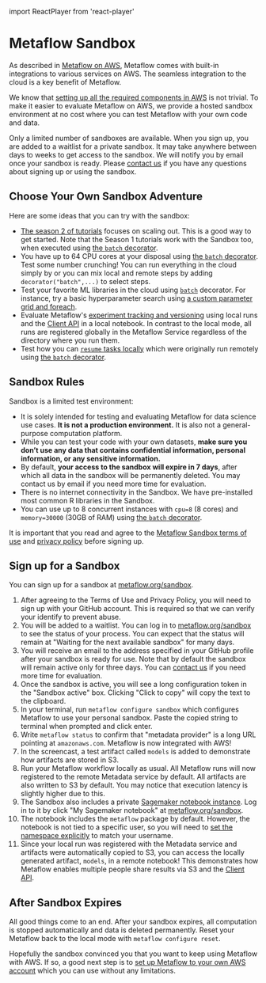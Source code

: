 import ReactPlayer from 'react-player'

# Metaflow Sandbox

As described in [Metaflow on AWS](metaflow-on-aws.md), Metaflow comes with built-in
integrations to various services on AWS. The seamless integration to the cloud is a key
benefit of Metaflow.

We know that [setting up all the required components in AWS](deploy-to-aws.md) is not
trivial. To make it easier to evaluate Metaflow on AWS, we provide a hosted sandbox
environment at no cost where you can test Metaflow with your own code and data.

Only a limited number of sandboxes are available. When you sign up, you are added to a
waitlist for a private sandbox. It may take anywhere between days to weeks to get access
to the sandbox. We will notify you by email once your sandbox is ready. Please [contact
us](../introduction/getting-in-touch.md) if you have any questions about signing up or
using the sandbox.

## Choose Your Own Sandbox Adventure

Here are some ideas that you can try with the sandbox:

- [The season 2 of tutorials](../getting-started/tutorials/season-2-scaling-out-and-up/)
  focuses on scaling out. This is a good way to get started. Note that the Season 1
  tutorials work with the Sandbox too, when executed using [the `batch`
  decorator](../metaflow/scaling.md).
- You have up to 64 CPU cores at your disposal using [the `batch`
  decorator](../metaflow/scaling.md). Test some number crunching! You can run everything
  in the cloud simply by or you can mix local and remote steps by adding
  `decorator("batch",...)` to select steps.
- Test your favorite ML libraries in the cloud using [`batch`](../metaflow/scaling.md)
  decorator. For instance, try a basic hyperparameter search using [a custom parameter
  grid and foreach](../metaflow/basics.md#foreach).
- Evaluate Metaflow's [experiment tracking and versioning](../metaflow/tagging.md) using
  local runs and the [Client API](../metaflow/client.md) in a local notebook. In
  contrast to the local mode, all runs are registered globally in the Metaflow Service
  regardless of the directory where you run them.
- Test how you can [`resume` tasks
  locally](../metaflow/debugging.md#how-to-use-the-resume-command) which were originally
  run remotely using [the `batch` decorator](../metaflow/scaling.md).

## Sandbox Rules

Sandbox is a limited test environment:

- It is solely intended for testing and evaluating Metaflow for data science use cases.
  **It is not a production environment.** It is also not a general-purpose computation
  platform.
- While you can test your code with your own datasets, **make sure you don’t use any
  data that contains confidential information, personal information, or any sensitive
  information.**
- By default, **your access to the sandbox will expire in 7 days**, after which all data
  in the sandbox will be permanently deleted. You may contact us by email if you need
  more time for evaluation.
- There is no internet connectivity in the Sandbox. We have pre-installed most common R
  libraries in the Sandbox.
- You can use up to 8 concurrent instances with `cpu=8` \(8 cores\) and `memory=30000`
  \(30GB of RAM\) using [the `batch` decorator](../metaflow/scaling.md).

It is important that you read and agree to the [Metaflow Sandbox terms of
use](https://metaflow.org/sandbox-tos.html) and [privacy
policy](https://metaflow.org/sandbox-privacy.html) before signing up.

## Sign up for a Sandbox

You can sign up for a sandbox at [metaflow.org/sandbox](https://metaflow.org/sandbox).

1. After agreeing to the Terms of Use and Privacy Policy, you will need to sign up with
   your GitHub account. This is required so that we can verify your identify to prevent
   abuse.
2. You will be added to a waitlist. You can log in to
   [metaflow.org/sandbox](https://metaflow.org/sandbox) to see the status of your
   process. You can expect that the status will remain at "Waiting for the next
   available sandbox" for many days.
3. You will receive an email to the address specified in your GitHub profile after your
   sandbox is ready for use. Note that by default the sandbox will remain active only
   for three days. You can [contact us](../introduction/getting-in-touch.md) if you need
   more time for evaluation.
4. Once the sandbox is active, you will see a long configuration token in the "Sandbox
   active" box. Clicking "Click to copy" will copy the text to the clipboard.
5. In your terminal, run `metaflow configure sandbox` which configures Metaflow to use
   your personal sandbox. Paste the copied string to terminal when prompted and click
   enter.
6. Write `metaflow status` to confirm that "metadata provider" is a long URL pointing at
   `amazonaws.com`. Metaflow is now integrated with AWS!
7. In the screencast, a test artifact called `models` is added to demonstrate how
   artifacts are stored in S3.
8. Run your Metaflow workflow locally as usual. All Metaflow runs will now registered to
   the remote Metadata service by default. All artifacts are also written to S3 by
   default. You may notice that execution latency is slightly higher due to this.
9. The Sandbox also includes a private [Sagemaker notebook
   instance](https://docs.aws.amazon.com/sagemaker/latest/dg/nbi.html). Log in to it by
   click "My Sagemaker notebook" at
   [metaflow.org/sandbox](https://metaflow.org/sandbox).
10. The notebook includes the `metaflow` package by default. However, the notebook is
    not tied to a specific user, so you will need to [set the namespace
    explicitly](../metaflow/tagging.md#switching-namespaces) to match your username.
11. Since your local run was registered with the Metadata service and artifacts were
    automatically copied to S3, you can access the locally generated artifact, `models`,
    in a remote notebook! This demonstrates how Metaflow enables multiple people share
    results via S3 and the [Client API](../metaflow/client.md).

## After Sandbox Expires

All good things come to an end. After your sandbox expires, all computation is stopped
automatically and data is deleted permanently. Reset your Metaflow back to the local
mode with `metaflow configure reset`.

Hopefully the sandbox convinced you that you want to keep using Metaflow with AWS. If
so, a good next step is to [set up Metaflow to your own AWS account](deploy-to-aws.md)
which you can use without any limitations.
